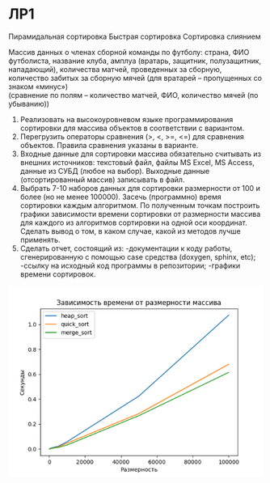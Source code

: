 # ЛР1

 Пирамидальная сортировка 
 Быстрая сортировка 
 Сортировка слиянием

Массив данных о членах сборной команды по футболу: страна, ФИО футболиста, название клуба, амплуа (вратарь,  защитник, полузащитник, нападающий), 
количества матчей,  проведенных за сборную, количество забитых за сборную  мячей (для вратарей – пропущенных со знаком «минус»)  
(сравнение по полям – количество матчей, ФИО,  количество мячей (по убыванию))

1) Реализовать на высокоуровневом языке программирования сортировки для массива объектов в  соответствии с вариантом. 
2) Перегрузить операторы сравнения (>, <, >=, <=) для сравнения  объектов. Правила сравнения указаны в варианте.
3) Входные данные для сортировки массива обязательно считывать из  внешних источников: текстовый файл, файлы MS Excel, MS Access, 
данные из СУБД (любое на выбор). Выходные данные (отсортированный массив) записывать в файл.
4) Выбрать 7-10 наборов данных для сортировки размерности от 100 и  более (но не менее 100000). 
Засечь (программно) время сортировки  каждым алгоритмом. По полученным точкам построить графики зависимости времени сортировки от 
размерности массива для каждого  из алгоритмов сортировки на одной оси координат. Сделать вывод о  том, в каком случае, какой из методов 
лучше применять.
5) Сделать отчет, состоящий из:
    -документации к коду работы, сгенерированную с помощью case средства (doxygen, sphinx, etc);
    -ссылку на исходный код программы в репозитории;
    -графики времени сортировок. 

![alt text](Figure_1-1.png)